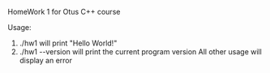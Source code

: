 HomeWork 1 for Otus C++ course

Usage:
1.   ./hw1 will print "Hello World!"
2.   ./hw1 --version will print the current program version
All other usage will display an error
